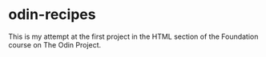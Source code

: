# odin-recipes

This is my attempt at the first project in the HTML section of the Foundation course on The Odin Project. 
